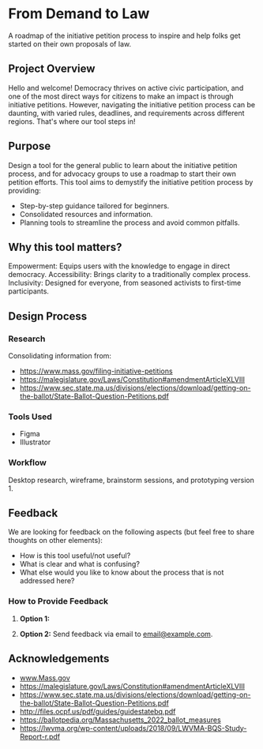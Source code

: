 # From Demand to Law
A roadmap of the initiative petition process to inspire and help folks get started on their own proposals of law.
## Project Overview
Hello and welcome!
Democracy thrives on active civic participation, and one of the most direct ways for citizens to make an impact is through initiative petitions. However, navigating the initiative petition process can be daunting, with varied rules, deadlines, and requirements across different regions. That's where our tool steps in!

## Purpose
Design a tool for the general public to learn about the initiative petition process, and for advocacy groups to use a roadmap to start their own petition efforts.
This tool aims to demystify the initiative petition process by providing:
- Step-by-step guidance tailored for beginners.
- Consolidated resources and information.
- Planning tools to streamline the process and avoid common pitfalls.

## Why this tool matters?
Empowerment: Equips users with the knowledge to engage in direct democracy.
Accessibility: Brings clarity to a traditionally complex process.
Inclusivity: Designed for everyone, from seasoned activists to first-time participants.

## Design Process

### Research

Consolidating information from: 
- https://www.mass.gov/filing-initiative-petitions
- https://malegislature.gov/Laws/Constitution#amendmentArticleXLVIII
- https://www.sec.state.ma.us/divisions/elections/download/getting-on-the-ballot/State-Ballot-Question-Petitions.pdf

### Tools Used

- Figma
- Illustrator

### Workflow

Desktop research, wireframe, brainstorm sessions, and prototyping version 1. 

## Feedback

We are looking for feedback on the following aspects (but feel free to share thoughts on other elements):

- How is this tool useful/not useful? 
- What is clear and what is confusing?
- What else would you like to know about the process that is not addressed here?

### How to Provide Feedback

1. **Option 1:** 

2. **Option 2:** Send feedback via email to [email@example.com](mailto:email@example.com).

## Acknowledgements

- www.Mass.gov
- https://malegislature.gov/Laws/Constitution#amendmentArticleXLVIII
- https://www.sec.state.ma.us/divisions/elections/download/getting-on-the-ballot/State-Ballot-Question-Petitions.pdf
- http://files.ocpf.us/pdf/guides/guidestatebq.pdf
- https://ballotpedia.org/Massachusetts_2022_ballot_measures
- https://lwvma.org/wp-content/uploads/2018/09/LWVMA-BQS-Study-Report-r.pdf
